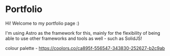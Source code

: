 # Portfolio

Hi! Welcome to my portfolio page :) 

I'm using Astro as the framework for this, mainly for the flexibility of being able to use other frameworks and tools as well - such as SolidJS!

colour palette - https://coolors.co/ca895f-556547-343830-252627-b2c9ab
